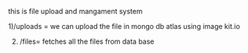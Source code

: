 this is file upload and mangament system




1)/uploads = we can upload the file in mongo db atlas using image kit.io

2) /files= fetches all the files from data base
